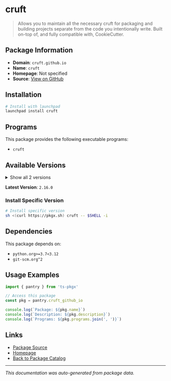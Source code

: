 # cruft

> Allows you to maintain all the necessary cruft for packaging and building projects separate from the code you intentionally write. Built on-top of, and fully compatible with, CookieCutter.

## Package Information

- **Domain**: `cruft.github.io`
- **Name**: `cruft`
- **Homepage**: Not specified
- **Source**: [View on GitHub](https://github.com/pkgxdev/pantry/tree/main/projects/cruft.github.io/package.yml)

## Installation

```bash
# Install with launchpad
launchpad install cruft
```

## Programs

This package provides the following executable programs:

- `cruft`

## Available Versions

<details>
<summary>Show all 2 versions</summary>

- `2.16.0`, `2.15.0`

</details>

**Latest Version**: `2.16.0`

### Install Specific Version

```bash
# Install specific version
sh <(curl https://pkgx.sh) cruft -- $SHELL -i
```

## Dependencies

This package depends on:

- `python.org>=3.7<3.12`
- `git-scm.org^2`

## Usage Examples

```typescript
import { pantry } from 'ts-pkgx'

// Access this package
const pkg = pantry.cruft_github_io

console.log(`Package: ${pkg.name}`)
console.log(`Description: ${pkg.description}`)
console.log(`Programs: ${pkg.programs.join(', ')}`)
```

## Links

- [Package Source](https://github.com/pkgxdev/pantry/tree/main/projects/cruft.github.io/package.yml)
- [Homepage](#)
- [Back to Package Catalog](../package-catalog.md)

---

*This documentation was auto-generated from package data.*
